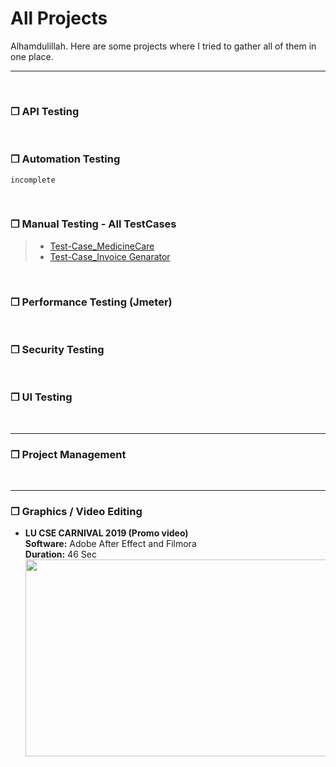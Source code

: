 # All Projects
Alhamdulillah. Here are some projects where I tried to gather all of them in one place.

---
<br>



### ❒ API Testing



<br>

### ❒ Automation Testing
   `incomplete` 
   
   <br>

### ❒ Manual Testing - All TestCases
> - [Test-Case_MedicineCare](https://github.com/tmb1n/ManualTesting_TestCases-01#manual-testing---testcases_01)
> - [Test-Case_Invoice Genarator](https://github.com/tmb1n/ManualTesting_TestCases-02#manual-testing---testcases_02)



<br>

### ❒ Performance Testing (Jmeter)


<br>

### ❒ Security Testing

<br>

### ❒ UI Testing

<br>

---
### ❒ Project Management

<br>

---
### ❒ Graphics / Video Editing
* **LU CSE CARNIVAL 2019 (Promo video)** \
**Software:** Adobe After Effect and Filmora\
**Duration:** 46 Sec \
[<img src="https://img.youtube.com/vi/u75XW6RlSJU/hqdefault.jpg" width="560" height="315"/>](https://www.youtube.com/embed/u75XW6RlSJU)

